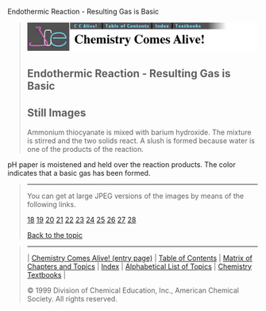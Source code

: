





 Endothermic Reaction - Resulting Gas is Basic
 



> ![Chemistry Comes Alive!](ccahead.gif)
> 
> 
> 
> 
> 
> 
> 
> 
> 
> ## Endothermic Reaction - Resulting Gas is Basic
> 
> 
> 
> 
> ## Still Images
> 
> 
> 
> 
> 
> 
> 
> 
> 
>  Ammonium thiocyanate is mixed with barium hydroxide. The mixture is stirred and the two solids react. A slush is formed because water is one of the products of the reaction. 

pH paper is moistened and held over the reaction products. The color indicates that a basic gas has been formed.
>  
> 
> 
> 
> ---
> 
> 
> 
> 
> 
>  You can get at large JPEG versions of the images by means of the following links.
>    
> 
> 
> [18](../../STILLS/ENDO2/ENDO3/64JPG48/18.JPG) 
> [19](../../STILLS/ENDO2/ENDO3/64JPG48/19.JPG) 
> [20](../../STILLS/ENDO2/ENDO3/64JPG48/20.JPG) 
> [21](../../STILLS/ENDO2/ENDO3/64JPG48/21.JPG) 
> [22](../../STILLS/ENDO2/ENDO3/64JPG48/22.JPG) 
> [23](../../STILLS/ENDO2/ENDO3/64JPG48/23.JPG) 
> [24](../../STILLS/ENDO2/ENDO3/64JPG48/24.JPG) 
> [25](../../STILLS/ENDO2/ENDO3/64JPG48/25.JPG) 
> [26](../../STILLS/ENDO2/ENDO3/64JPG48/26.JPG) 
> [27](../../STILLS/ENDO2/ENDO3/64JPG48/27.JPG) 
> [28](../../STILLS/ENDO2/ENDO3/64JPG48/28.JPG) 
> 
> 
> 
> 
> [Back to the topic](../../MAIN/ENDO2/PAGE1.HTM)



> ---
> 
> 
>  |
>  [Chemistry Comes Alive! (entry page)](../../INDEX.HTM) 
>  |
>  [Table of Contents](../../CONTENTS.HTM) 
>  |
>  [Matrix of Chapters and Topics](../../MATRIX.HTM) 
>  |
>  [Index](../../WORDS.HTM) 
>  |
>  [Alphabetical List of Topics](../../ALPHATOP.HTM) 
>  |
>  [Chemistry Textbooks](../../BOOKS.HTM) 
>  |
>  
>  © 1999 Division of Chemical Education, Inc.,
American Chemical Society. All rights reserved.





